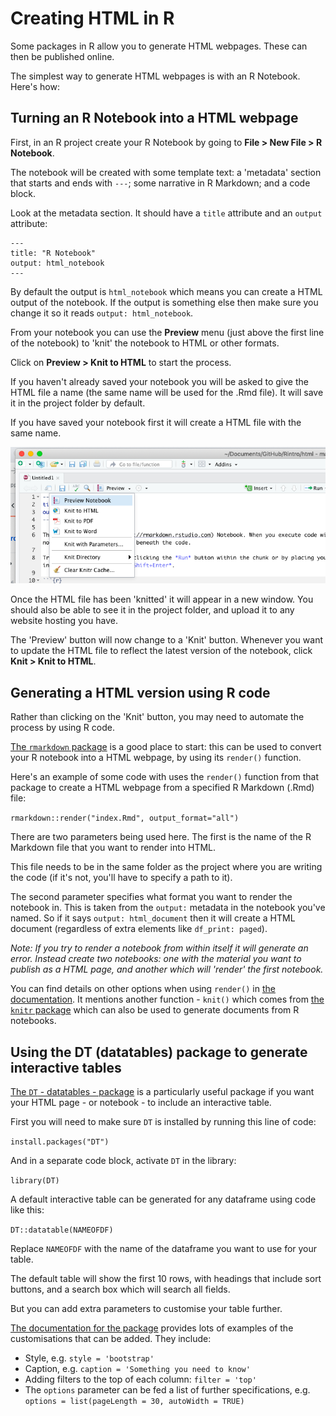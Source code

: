 # Creating HTML in R

Some packages in R allow you to generate HTML webpages. These can then be published online.

The simplest way to generate HTML webpages is with an R Notebook. Here's how:

## Turning an R Notebook into a HTML webpage

First, in an R project create your R Notebook by going to **File > New File > R Notebook**. 

The notebook will be created with some template text: a 'metadata' section that starts and ends with `---`; some narrative in R Markdown; and a code block.

Look at the metadata section. It should have a `title` attribute and an `output` attribute:

```
---
title: "R Notebook"
output: html_notebook
---
```

By default the output is `html_notebook` which means you can create a HTML output of the notebook. If the output is something else then make sure you change it so it reads `output: html_notebook`.

From your notebook you can use the **Preview** menu (just above the first line of the notebook) to 'knit' the notebook to HTML or other formats. 

Click on **Preview > Knit to HTML** to start the process.

If you haven't already saved your notebook you will be asked to give the HTML file a name (the same name will be used for the .Rmd file). It will save it in the project folder by default.

If you have saved your notebook first it will create a HTML file with the same name.

![](images/knithtml.png)

Once the HTML file has been 'knitted' it will appear in a new window. You should also be able to see it in the project folder, and upload it to any website hosting you have.

The 'Preview' button will now change to a 'Knit' button. Whenever you want to update the HTML file to reflect the latest version of the notebook, click **Knit > Knit to HTML**.

## Generating a HTML version using R code

Rather than clicking on the 'Knit' button, you may need to automate the process by using R code. 

[The `rmarkdown` package](https://rmarkdown.rstudio.com/docs/) is a good place to start: this can be used to convert your R notebook into a HTML webpage, by using its `render()` function.

Here's an example of some code with uses the `render()` function from that package to create a HTML webpage from a specified R Markdown (.Rmd) file:

`rmarkdown::render("index.Rmd", output_format="all")`

There are two parameters being used here. The first is the name of the R Markdown file that you want to render into HTML. 

This file needs to be in the same folder as the project where you are writing the code (if it's not, you'll have to specify a path to it).

The second parameter specifies what format you want to render the notebook in. This is taken from the `output:` metadata in the notebook you've named. So if it says `output: html_document` then it will create a HTML document (regardless of extra elements like `df_print: paged`). 

*Note: If you try to render a notebook from within itself it will generate an error. Instead create two notebooks: one with the material you want to publish as a HTML page, and another which will 'render' the first notebook.*

You can find details on other options when using `render()` in [the documentation](https://rmarkdown.rstudio.com/docs/reference/render.html). It mentions another function - `knit()` which comes from [the `knitr` package](https://yihui.org/knitr/) which can also be used to generate documents from R notebooks. 

## Using the DT (datatables) package to generate interactive tables 

[The `DT` - datatables - package](https://rstudio.github.io/DT/) is a particularly useful package if you want your HTML page - or notebook - to include an interactive table.

First you will need to make sure `DT` is installed by running this line of code:

`install.packages("DT")`

And in a separate code block, activate `DT` in the library:

`library(DT)`

A default interactive table can be generated for any dataframe using code like this:

`DT::datatable(NAMEOFDF)`

Replace `NAMEOFDF` with the name of the dataframe you want to use for your table.

The default table will show the first 10 rows, with headings that include sort buttons, and a search box which will search all fields. 

But you can add extra parameters to customise your table further. 

[The documentation for the package](https://rstudio.github.io/DT/) provides lots of examples of the customisations that can be added. They include:

* Style, e.g. `style = 'bootstrap'`
* Caption, e.g. `caption = 'Something you need to know'`
* Adding filters to the top of each column: `filter = 'top'`
* The `options` parameter can be fed a list of further specifications, e.g. `options = list(pageLength = 30, autoWidth = TRUE)`
